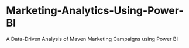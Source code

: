 # Marketing-Analytics-Using-Power-BI
A Data-Driven Analysis of Maven Marketing Campaigns using Power BI
